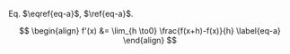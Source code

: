 Eq. $\eqref{eq-a}$, $\ref{eq-a}$.

$$
\begin{align}
f'(x) &= \lim_{h \to0} \frac{f(x+h)-f(x)}{h} \label{eq-a}
\end{align}
$$

